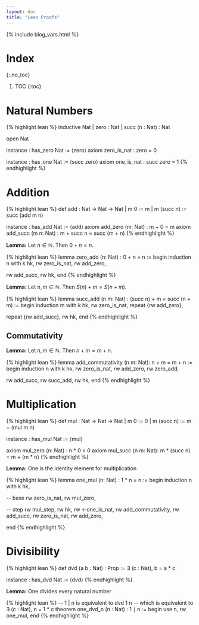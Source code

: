 ```yaml
---
layout: doc
title: "Lean Proofs"
---
```


{% include blog_vars.html %}

# Index
{:.no_toc}

1. TOC
{:toc}

# Natural Numbers

{% highlight lean %}
inductive Nat
| zero : Nat
| succ (n : Nat) : Nat

open Nat

instance : has_zero Nat := ⟨zero⟩
axiom zero_is_nat : zero = 0

instance : has_one Nat := ⟨succ zero⟩
axiom one_is_nat : succ zero = 1
{% endhighlight %}

# Addition

{% highlight lean %}
def add : Nat → Nat → Nat
| m 0 := m
| m (succ n) := succ (add m n)

instance : has_add Nat := ⟨add⟩
axiom add_zero (m: Nat) : m + 0 = m
axiom add_succ (m n: Nat) : m + succ n = succ (m + n)
{% endhighlight %}

**Lemma:** Let $n \in \mathbb{N}$. Then $0 + n = n$.

{% highlight lean %}
lemma zero_add (n: Nat) : 0 + n = n :=
begin
induction n with k hk,
rw zero_is_nat,
rw add_zero,

rw add_succ,
rw hk,
end
{% endhighlight %}

**Lemma:** Let $n, m \in \mathbb{N}$. Then $S(n) + m = S(n + m)$.

{% highlight lean %}
lemma succ_add (n m: Nat) : (succ n) + m = succ (n + m) :=
begin
induction m with k hk,
rw zero_is_nat,
repeat {rw add_zero},

repeat {rw add_succ},
rw hk,
end
{% endhighlight %}

## Commutativity

**Lemma:** Let $n, m \in \mathbb{N}$. Then $n + m = m + n$.

{% highlight lean %}
lemma add_commutativity (n m: Nat): n + m = m + n :=
begin
induction n with k hk,
rw zero_is_nat,
rw add_zero,
rw zero_add,

rw add_succ,
rw succ_add,
rw hk,
end
{% endhighlight %}

# Multiplication

{% highlight lean %}
def mul : Nat → Nat → Nat
| m 0 := 0
| m (succ n) := m + (mul m n)

instance : has_mul Nat := ⟨mul⟩

axiom mul_zero (n: Nat) : n * 0 = 0
axiom mul_succ (n m: Nat): m * (succ n) = m + (m * n)
{% endhighlight %}

**Lemma:** One is the identity element for multiplication

{% highlight lean %}
lemma one_mul (n: Nat) : 1 * n = n :=
begin
induction n with k hk,

-- base
rw zero_is_nat,
rw mul_zero,

-- step
rw mul_step,
rw hk,
rw ←one_is_nat,
rw add_commutativity,
rw add_succ,
rw zero_is_nat,
rw add_zero,

end
{% endhighlight %}

# Divisibility

{% highlight lean %}
def dvd (a b : Nat) : Prop :=
  ∃ (c : Nat), b = a * c

instance : has_dvd Nat := ⟨dvd⟩
{% endhighlight %}

**Lemma:** One divides every natural number

{% highlight lean %}
-- 1 | n is equivalent to dvd 1 n
-- which is equivalent to ∃ (c : Nat), n = 1 * c
theorem one_dvd_n (n : Nat) : 1 ∣ n :=
begin
use n,
rw one_mul,
end
{% endhighlight %}
